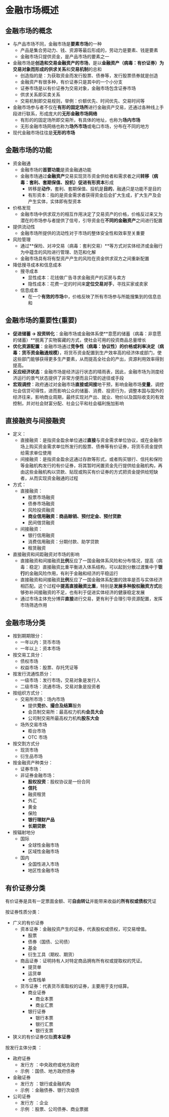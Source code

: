 # 金融市场概述

## 金融市场的概念

- 与产品市场不同，金融市场是**要素市场**的一种
  - 产品是集合劳动力、钱、资源等最后形成的，劳动力是要素、钱是要素
  - 金融市场只提供资金，是产品市场的要素之一
- 金融市场是**创造和交易金融资产的市场**，是以**金融资产（病毒：有价证券）**为交易对象而形成的**供求关系**和**交易机制**的总和
  - 创造指的是：为获取资金而发行股票、债券等，发行股票债券就是创造
  - 金融资产有很多种，有价证券只是其中的一个小分支
  - 证券市场是以有价证券为交易对象，金融市场包含证券市场
  - 供求关系即买卖关系
  - 交易机制即交易规则，举例：价额优先、时间优先、交易时间等
- 金融市场参与者不仅在**有形的固定场所**进行金融资产交易，还通过各种线上手段进行联系，形成庞大的**无形金融市场网络**
  - 有形的的固定场所即交易所，有具体的地址，也称为**场内市场**
  - 无形金融市场网络也称为**场外市场**或电口市场，分布在不同的地方
- 现代金融市场往往是**无形的市场**

## 金融市场的功能

- 资金融通
  - 金融市场的**首要功能**是资金融通功能
  - 金融市场通过**金融资产**交易实现货币资金供给者和需求者之间**转移（病毒：套利、套期保值、投机）**促进**有形资本**形成
    - 转移是**动作**，套利、套期保值、投机是**目的**，融通只是功能不是目的
    - 有形资本：指的是资金需求者获得资金后会扩大生成，扩大生产及会产生实体，实体即有型资本
- 价格发现
  - 金融市场中供求双方的相互作用决定了交易资产的价格，价格反过来又为潜在的市场参与者提供了信号，引导资金在**不同的金融资产**之间进行配置
- 提供流动性
  - 金融市场所提供的流动性对于市场的整体安全性和效率至关重要
- 风险管理
  - 通过**保险、对冲交易（病毒：套利交易）**等方式对实体经济或金融行为中蕴含的风险进行管理、防范和化解
  - 金融市场具有将有型资产产生的风险在资金供求双方之间重新配置
- 降低搜寻成本和信息成本
  - 搜寻成本
    - 显性成本：花钱做广告寻求金融资产的买房与卖方
    - 隐性成本：花费一定的时间来**定位交易对手**，寻找买家或卖家
  - 信息成本
    - 在一个**有效的市场**中，价格反映了所有市场参与所能搜集到的信息总和

## 金融市场的重要性(重要)

- **促进储蓄 -> 投资转化**：金融市场或金融体系使**意愿的储蓄（病毒：非意愿的储蓄）**脱离了实物窖藏的方式，使社会可用的投资商品总量增长
- **优化资源配置**：金融市场通过**竞争性（病毒：协议性）**的**价格或利率决定（病毒：货币资金融通规模）**，将货币资金配置到生产效率高的经济体或部门，使这些部门能够获得更多生产要素，从而提高全社会的产出，资源利用效率得到提高。
- **反应经济状态**：金融市场是经济运行状态的晴雨表，因此，金融市场为测度经济运行的景气状态提供了非常方便而且只管的途径或手段
- **宏观调控**：政府通过对金融市场**直接或间接**地干预，影响金融市场**变量**，调控社会信贷可得性，进而影响公众的储蓄、消费、投资行为，调整本国与国外的经济往来，影响商业周期，最终实现对产出、就业、物价以及国际收支的有效控制，并对社会财富分配、社会公平和社会福利施加影响

## 直接融资与间接融资

- 定义：
  - 直接融资：是指资金盈余单位通过**直接**与资金需求单位协议，或在金融市场上购买资金需求单位所发行的股票、债券等有价证券，将货币资金提供给需求单位使用
  - 间接融资：是指资金盈余这通过存款等形式，或者购买银行、信托和保险等金融机构发行的有价证券，将其暂时闲置资金先行提供给金融机构，再由这些金融机构以贷款、贴现或购买有价证券的方式把资金提供给短缺者，从而实现资金融通的过程
- 方式：
  - 直接融资：
    - 股票市场融资
    - 债券市场融资
    - 风险投资融资
    - **商业信用融资：商品赊销、预付定金、预付货款**
    - 民间借贷融资
  - 间接融资：
    - 银行信用融资
    - 消费信用融资：分期付款、助学贷款
    - 租赁融资
- 直接融资和间距融资对市场的影响
  - 直接融资和间接融资**比例**反应了一国金融体系风险和分布情况，提高（病毒：稳定）直接融资比重平衡进入体系结构，可以起到分散过渡集中于**银行**的金融风险作用，有利于金融和经济的平稳运行
  - 直接融资和间接融资**比例**反应了一国金融体系配置的效率是否与实体经济相匹配。这个过程中**提高直接融资比重**，特别是**发展多种股权融资方式**能够弥补间接融资的不足，也有利于促进实体经济的健康稳定发展
  - 通过市场主体充分博弈**直接**进行交易，更有利于合理引导资源配置，发挥市场筛选作用

## 金融市场分类

- 按到期期限分：
  - 一年以内：货币市场
  - 一年以上：资本市场
- 按交易工具分：
  - 债权市场
  - 权益市场：股票、存托凭证等
- 按发行流通性质分：
  - 一级市场：发行市场，交易对象是发行人
  - 二级市场：流通市场，交易对象是投资者
- 按组织方式分：
  - 交易所市场：场内市场
    - 提供**竞价、撮合及结算**服务
    - 会员制交易所：最高权力机构**会员大会**
    - 公司制交易所最高权力机构**股东大会**
  - 场外交易市场
    - 柜台市场
    - OTC 市场
- 按交割方式分
  - 现货市场
  - 衍生品市场
- 按金融资产种类分：
  - 证券市场：
  - 非证券金融市场：
    - **股权投资**：股权协议是一份合同
    - **信托**
    - 融资租赁
    - 外汇
    - 黄金
    - 保险
    - **银行理财产品**
    - **长期贷款**
- 按辐射地分
  - 国际
    - 全球性金融市场
    - 区域性金融市场
  - 国内
    - 全国性进入市场
    - 地区性金融市场

## 有价证券分类

有价证券是具有一定票面金额、可**自由转让**并能带来收益的**所有权或债权**凭证

按证券性质分类：

- 广义的有价证券
  - 资本证券：金融投资产生的证券，代表股权或债权，可交易增值。
    - 股票
    - 债券（国债、公司债）
    - 基金
    - 衍生工具（期权、期货）
  - 商品证券：证明持有人对特定商品拥有所有权或提取权的凭证。
    - 提货单
    - 运货单
    - 仓库栈单
  - 货币证券：代表货币索取权的证券，主要用于支付结算。
    - 商业证券
      - 商业本票
      - 商业汇票
    - 银行证券
      - 银行本票
      - 银行汇票
      - 银行支票
- 狭义的有价证券仅指**资本证券**

按发行主体分类 ​：

- 政府证券 ​
  - 发行方 ​​：中央政府或地方政府
  - 示例 ​​：国债、地方政府债券
- 金融证券 ​
  - 发行方 ​​：银行或金融机构
  - 示例 ​​：金融债券、银行次级债
- 公司证券 ​
  - 发行方 ​​：企业
  - 示例 ​​：股票、公司债券、商业票据
